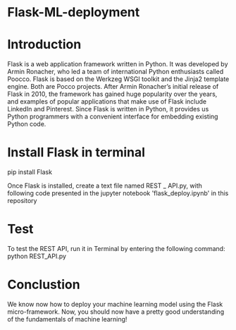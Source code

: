 # Flask-ML-deployment

# Introduction
 
Flask is a web application framework written in Python. It was developed by Armin Ronacher, who led a team of international Python enthusiasts called Poocco. Flask is based on the Werkzeg WSGI toolkit and the Jinja2 template engine. Both are Pocco projects.
After Armin Ronacher’s initial release of Flask in 2010, the framework has gained huge popularity over the years, and examples of popular applications that make use of Flask include LinkedIn and Pinterest. Since Flask is written in Python, it provides us Python programmers with a convenient interface for embedding existing Python code.

# Install Flask in terminal
pip install Flask

Once Flask is installed, create a text file named REST _ API.py,  with following code presented in the jupyter notebook 'flask_deploy.ipynb' in this repository

# Test

To test the REST API, run it in Terminal by entering the following command:
python REST_API.py

# Conclustion

We know now how to deploy your machine learning model using the Flask micro-framework.  Now, you should now have a pretty good understanding of the fundamentals of machine learning!
